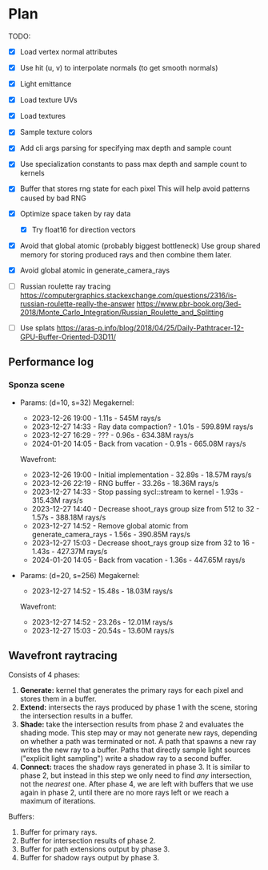 # Plan

TODO:
- [x] Load vertex normal attributes
- [x] Use hit (u, v) to interpolate normals (to get smooth normals)
- [x] Light emittance
- [x] Load texture UVs
- [x] Load textures
- [x] Sample texture colors

- [x] Add cli args parsing for specifying max depth and sample count
- [x] Use specialization constants to pass max depth and sample count to kernels

- [x] Buffer that stores rng state for each pixel
      This will help avoid patterns caused by bad RNG
- [x] Optimize space taken by ray data
    - [x] Try float16 for direction vectors
- [x] Avoid that global atomic (probably biggest bottleneck)
      Use group shared memory for storing produced rays and then combine them later.

- [x] Avoid global atomic in generate_camera_rays

- [ ] Russian roulette ray tracing
      https://computergraphics.stackexchange.com/questions/2316/is-russian-roulette-really-the-answer
      https://www.pbr-book.org/3ed-2018/Monte_Carlo_Integration/Russian_Roulette_and_Splitting
- [ ] Use splats
      https://aras-p.info/blog/2018/04/25/Daily-Pathtracer-12-GPU-Buffer-Oriented-D3D11/

## Performance log

### Sponza scene

- Params: (d=10, s=32)
    Megakernel:
    - 2023-12-26 19:00 - 1.11s - 545M rays/s
    - 2023-12-27 14:33 - Ray data compaction? - 1.01s - 599.89M rays/s
    - 2023-12-27 16:29 - ??? - 0.96s - 634.38M rays/s
    - 2024-01-20 14:05 - Back from vacation - 0.91s - 665.08M rays/s

    Wavefront:
    - 2023-12-26 19:00 - Initial implementation - 32.89s - 18.57M rays/s
    - 2023-12-26 22:19 - RNG buffer - 33.26s - 18.36M rays/s
    - 2023-12-27 14:33 - Stop passing sycl::stream to kernel - 1.93s - 315.43M rays/s
    - 2023-12-27 14:40 - Decrease shoot_rays group size from 512 to 32 - 1.57s - 388.18M rays/s
    - 2023-12-27 14:52 - Remove global atomic from generate_camera_rays - 1.56s - 390.85M rays/s
    - 2023-12-27 15:03 - Decrease shoot_rays group size from 32 to 16 - 1.43s - 427.37M rays/s
    - 2024-01-20 14:05 - Back from vacation - 1.36s - 447.65M rays/s

- Params: (d=20, s=256)
    Megakernel:
    - 2023-12-27 14:52 - 15.48s - 18.03M rays/s

    Wavefront:
    - 2023-12-27 14:52 - 23.26s - 12.01M rays/s
    - 2023-12-27 15:03 - 20.54s - 13.60M rays/s

## Wavefront raytracing

Consists of 4 phases:
1. **Generate:** kernel that generates the primary rays for each pixel and stores them in a buffer.
2. **Extend:** intersects the rays produced by phase 1 with the scene, storing the intersection results in a buffer.
3. **Shade:** take the intersection results from phase 2 and evaluates the shading mode.
   This step may or may not generate new rays, depending on whether a path was terminated or not.
   A path that spawns a new ray writes the new ray to a buffer.
   Paths that directly sample light sources ("explicit light sampling") write a shadow ray to a second buffer.
4. **Connect:** traces the shadow rays generated in phase 3. It is similar to phase 2, but instead in this step
   we only need to find *any* intersection, not the *nearest* one.
   After phase 4, we are left with buffers that we use again in phase 2, until there are no more rays left or we
   reach a maximum of iterations.

Buffers:
1. Buffer for primary rays.
2. Buffer for intersection results of phase 2.
3. Buffer for path extensions output by phase 3.
4. Buffer for shadow rays output by phase 3.
